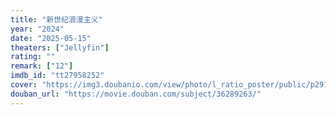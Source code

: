```yaml
---
title: "新世纪浪漫主义"
year: "2024"
date: "2025-05-15"
theaters: ["Jellyfin"]
rating: ""
remark: ["12"]
imdb_id: "tt27958252"
cover: "https://img3.doubanio.com/view/photo/l_ratio_poster/public/p2915356082.jpg"
douban_url: "https://movie.douban.com/subject/36289263/"
---
```

